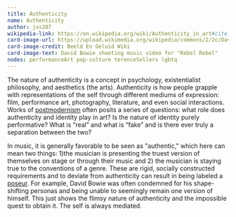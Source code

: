 ```yaml
---
title: Authenticity
name: Authenticity
author: jxs207
wikipedia-link: https://en.wikipedia.org/wiki/Authenticity_in_art#cite_note-FOOTNOTEDaviesHigginsHopkins2009156-1
card-image-url: https://upload.wikimedia.org/wikipedia/commons/2/2c/David_Bowie_-_TopPop_1974_08.png
card-image-credit: Beeld En Geluid Wiki
card-image-text: David Bowie shooting music video for "Rebel Rebel"
nodes: performanceArt pop-culture terenceSellers lgbtq
---
```


The nature of authenticity is a concept in psychology, existentialist philosophy, and aesthetics (the arts). Authenticity is how people grapple with representations of the self through different mediums of expression: film, performance art, photography, literature, and even social interactions. Works of [postmodernism](https://en.wikipedia.org/wiki/Postmodernism) often posits a series of questions: what role does authenticity and identity play in art? Is the nature of identity purely performative? What is “real” and what is “fake” and is there ever truly a separation between the two?

In music, it is generally favorable to be seen as "authentic," which here can mean two things: 1)the musician is presenting the truest version of themselves on stage or through their music and 2) the musician is staying true to the conventions of a genre. These are rigid, socially constructed requirements and to deviate from authenticity can result in being labeled a [poseur](https://web.archive.org/web/20081201085441/http://www.indiecult.com/2006-04/television-personalities-my-dark-places). For example, David Bowie was often condemned for his shape-shifting personas and being unable to seemingly remain one version of himself. This just shows the flimsy nature of authenticity and the impossible quest to obtain it. The self is always mediated.
